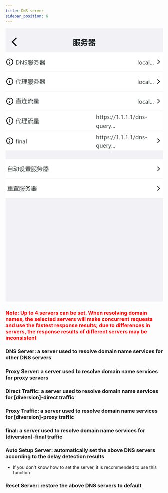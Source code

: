 ```yaml
---
title: DNS-server
sidebar_position: 6
---
```


![](./img/dns-server.png#center)

### <font color="red">Note: Up to 4 servers can be set. When resolving domain names, the selected servers will make concurrent requests and use the fastest response results; due to differences in servers, the response results of different servers may be inconsistent</font>

### DNS Server: a server used to resolve domain name services for other DNS servers

### Proxy Server: a server used to resolve domain name services for proxy servers

### Direct Traffic: a server used to resolve domain name services for [diversion]-direct traffic

### Proxy Traffic: a server used to resolve domain name services for [diversion]-proxy traffic

### final: a server used to resolve domain name services for [diversion]-final traffic

### Auto Setup Server: automatically set the above DNS servers according to the delay detection results
- If you don't know how to set the server, it is recommended to use this function

### Reset Server: restore the above DNS servers to default